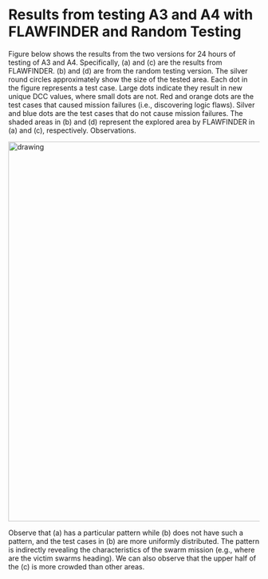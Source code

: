 # Results from testing A3 and A4 with FLAWFINDER and Random Testing
Figure below shows the results from the two versions for 24 hours of testing of A3 and A4. Specifically, (a) and (c) are the results from FLAWFINDER. 
(b) and (d) are from the random testing version. The silver round circles approximately show the size of the tested area. Each dot in the figure represents a
test case. Large dots indicate they result in new unique DCC values, where small dots are not. Red and orange dots are the test cases that caused mission 
failures (i.e., discovering logic flaws). Silver and blue dots are the test cases that do not cause mission failures. The shaded areas in (b) and (d) represent 
the explored area by FLAWFINDER in (a) and (c), respectively.
Observations. 

<!-- ![pdfresizer com-pdf-convert](https://user-images.githubusercontent.com/82484800/130122648-4eea6408-302b-4933-9166-4ab1b306cc65.png) -->
<img src="https://user-images.githubusercontent.com/82484800/130122648-4eea6408-302b-4933-9166-4ab1b306cc65.png" alt="drawing" width="760"/>

Observe that (a) has a particular pattern while (b) does not have such a pattern, and the test cases in (b) are more uniformly distributed. 
The pattern is indirectly revealing the characteristics of the swarm mission (e.g., where are the victim swarms heading). We can also observe that the upper half of 
the (c) is more crowded than other areas.

